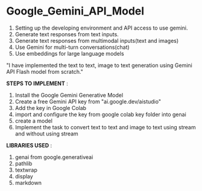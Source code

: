 # Google_Gemini_API_Model

1) Setting up the developing environment and API access to use gemini.
2) Generate text responses from text inputs.
3) Generate text responses from multimodal inputs(text and images)
4) Use Gemini for multi-turn conversations(chat)
5) Use embeddings for large language models

"I have implemented the text to text, image to text generation using Gemini API Flash model from scratch."

**STEPS TO IMPLEMENT** :

  1) Install the Google Gemini Generative Model
  2) Create a free Gemini API key from "ai.google.dev/aistudio"
  3) Add the key in Google Colab
  4) import and configure the key from google colab key folder into genai
  5) create a model
  6) Implement the task to convert text to text and image to text using stream and without using stream

**LIBRARIES USED** :

  1) genai from google.generativeai
  2) pathlib
  3) textwrap
  4) display
  5) markdown


